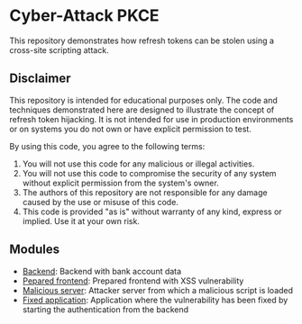 # Cyber-Attack PKCE
This repository demonstrates how refresh tokens can be stolen using a cross-site scripting attack.

## Disclaimer

This repository is intended for educational purposes only. The code and techniques demonstrated here are designed to illustrate the concept of refresh token hijacking. It is not intended for use in production environments or on systems you do not own or have explicit permission to test.

By using this code, you agree to the following terms:

1. You will not use this code for any malicious or illegal activities.
2. You will not use this code to compromise the security of any system without explicit permission from the system's owner.
3. The authors of this repository are not responsible for any damage caused by the use or misuse of this code.
4. This code is provided "as is" without warranty of any kind, express or implied. Use it at your own risk.

## Modules
* [Backend](modules/backend): Backend with bank account data
* [Pepared frontend](modules/prepared-frontend): Prepared frontend with XSS vulnerability
* [Malicious server](modules/malicious-server): Attacker server from which a malicious script is loaded
* [Fixed application](modules/fixed-application): Application where the vulnerability has been fixed by starting the authentication from the backend
